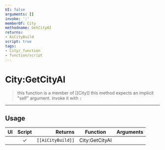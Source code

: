 ```yaml
---
UI: false
arguments: []
invoke: ':'
memberOf: City
methodname: GetCityAI
returns:
- AiCityBuild
script: true
tags:
- City/_function
- function/script
---
```

# City:GetCityAI
> this function is a member of [[City]]
> this method expects an implicit "self" argument. invoke it with `:`
-----
## Usage
|  UI | Script | Returns | Function | Arguments |
|:---:|:------:|-------:|:--------:|:---------|
| |✓|<code>[[AiCityBuild]]<code/>|City:GetCityAI||
